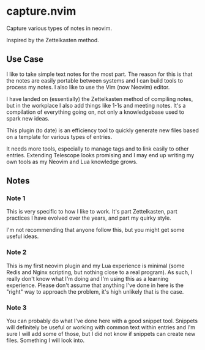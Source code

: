 # capture.nvim

Capture various types of notes in neovim.

Inspired by the Zettelkasten method.

## Use Case

I like to take simple text notes for the most part. The reason for this is that
the notes are easily portable between systems and I can build tools to process
my notes. I also like to use the Vim (now Neovim) editor.

I have landed on (essentially) the Zettelkasten method of compiling notes, but
in the workplace I also add things like 1-1s and meeting notes. It's a
compilation of everything going on, not only a knowledgebase used to spark new
ideas.

This plugin (to date) is an efficiency tool to quickly generate new files based
on a template for various types of entries.

It needs more tools, especially to manage tags and to link easily to other
entries. Extending Telescope looks promising and I may end up writing my own
tools as my Neovim and Lua knowledge grows.

## Notes

### Note 1

This is very specific to how I like to work. It's part Zettelkasten, part
practices I have evolved over the years, and part my quirky style.

I'm not recommending that anyone follow this, but you might get some useful
ideas.

### Note 2

This is my first neovim plugin and my Lua experience is minimal (some Redis and
Nginx scripting, but nothing close to a real program). As such, I really don't
know what I'm doing and I'm using this as a learning experience. Please don't
assume that anything I've done in here is the "right" way to approach the
problem, it's high unlikely that is the case.

### Note 3

You can probably do what I've done here with a good snippet tool. Snippets will
definitely be useful or working with common text within entries and I'm sure I
will add some of those, but I did not know if snippets can create new files.
Something I will look into. 

